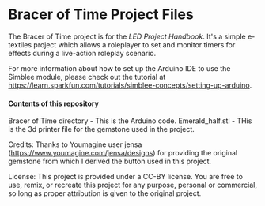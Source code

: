 Bracer of Time Project Files
============================

The Bracer of Time project is for the *LED Project Handbook*. It's a simple
e-textiles project which allows a roleplayer to set and monitor timers for
effects during a live-action roleplay scenario.

For more information about how to set up the Arduino IDE to use the Simblee
module, please check out the tutorial at https://learn.sparkfun.com/tutorials/simblee-concepts/setting-up-arduino.

#### Contents of this repository
Bracer of Time directory - This is the Arduino code.
Emerald_half.stl - THis is the 3d printer file for the gemstone used in the 
project.

Credits: Thanks to Youmagine user jensa
(https://www.youmagine.com/jensa/designs) for providing the original gemstone
from which I derived the button used in this project.

License: This project is provided under a CC-BY license. You are free to use,
remix, or recreate this project for any purpose, personal or commercial, so
long as proper attribution is given to the original project.
